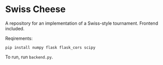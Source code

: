 # Swiss Cheese

A repository for an implementation of a Swiss-style tournament. Frontend included.

Reqirements:

```
pip install numpy flask flask_cors scipy
```

To run, run `backend.py`.
